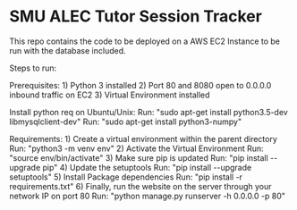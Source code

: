 # SMU ALEC Tutor Session Tracker

This repo contains the code to be deployed on a AWS EC2 Instance to be run with the database included.

Steps to run: 

Prerequisites:
	1) Python 3 installed
	2) Port 80 and 8080 open to 0.0.0.0 inbound traffic on EC2
	3) Virtual Environment installed

Install python req on Ubuntu/Unix:
	Run: "sudo apt-get install python3.5-dev libmysqlclient-dev"
	Run: "sudo apt-get install python3-numpy"

Requirements:
	1) Create a virtual environment within the parent directory
			Run: "python3 -m venv env"
	2) Activate the Virtual Environment
			Run: "source env/bin/activate"
	3) Make sure pip is updated
			Run: "pip install --upgrade pip"
	4) Update the setuptools
			Run: "pip install --upgrade setuptools"
	5) Install Package dependencies
			Run: "pip install -r requirements.txt"
	6) Finally, run the website on the server through your network IP on port 80
			Run: "python manage.py runserver -h 0.0.0.0 -p 80"
